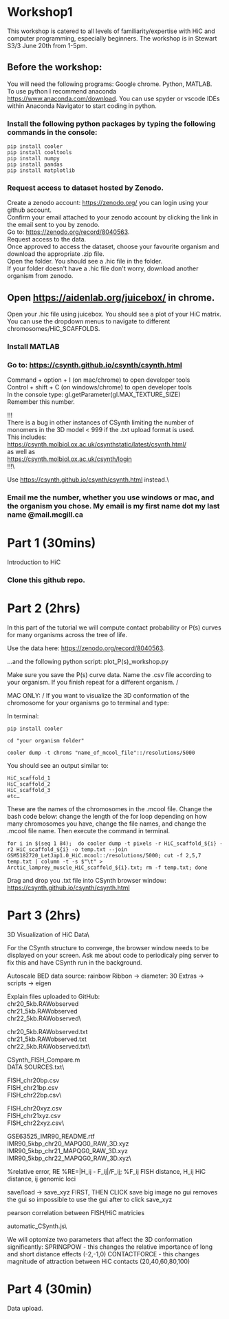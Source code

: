 # Workshop1
This workshop is catered to all levels of familiarity/expertise with HiC and computer programming, especially beginners. The workshop is in Stewart S3/3 June 20th from 1-5pm.

## Before the workshop:
You will need the following programs: Google chrome. Python, MATLAB.\
To use python I recommend anaconda https://www.anaconda.com/download. You can use spyder or vscode IDEs within Anaconda Navigator to start coding in python. 

### Install the following python packages by typing the following commands in the console:
```
pip install cooler
pip install cooltools
pip install numpy
pip install pandas
pip install matplotlib
```
### Request access to dataset hosted by Zenodo.
Create a zenodo account: https://zenodo.org/ you can login using your github account.\
Confirm your email attached to your zenodo account by clicking the link in the email sent to you by zenodo.\
Go to: https://zenodo.org/record/8040563. \
Request access to the data.\
Once approved to access the dataset, choose your favourite organism and download the appropriate .zip file.\
Open the folder. You should see a .hic file in the folder.\
If your folder doesn't have a .hic file don't worry, download another organism from zenodo.

## Open https://aidenlab.org/juicebox/ in chrome.
Open your .hic file using juicebox. You should see a plot of your HiC matrix. You can use the dropdown menus to navigate to different chromosomes/HiC_SCAFFOLDS.

### Install MATLAB

### Go to: https://csynth.github.io/csynth/csynth.html
Command + option + I (on mac/chrome) to open developer tools\
Control + shift + C (on windows/chrome) to open developer tools\
In the console type: gl.getParameter(gl.MAX_TEXTURE_SIZE)\
Remember this number.

!!!\
There is a bug in other instances of CSynth limiting the number of monomers in the 3D model < 999 if the .txt upload format is used.\
This includes:\
https://csynth.molbiol.ox.ac.uk/csynthstatic/latest/csynth.html/ \
as well as\
https://csynth.molbiol.ox.ac.uk/csynth/login \
!!!\

Use https://csynth.github.io/csynth/csynth.html instead.\

### Email me the number, whether you use windows or mac, and the organism you chose. My email is my first name dot my last name @mail.mcgill.ca

# Part 1 (30mins)
Introduction to HiC

### Clone this github repo.
# Part 2 (2hrs)
In this part of the tutorial we will compute contact probability or P(s) curves for many organisms across the tree of life.

Use the data here:
https://zenodo.org/record/8040563.

...and the following python script:
plot_P(s)_workshop.py

Make sure you save the P(s) curve data. Name the .csv file according to your organism. If you finish repeat for a different organism. /

MAC ONLY: /
If you want to visualize the 3D conformation of the chromosome for your organisms go to terminal and type:

In terminal:
```
pip install cooler

cd "your organism folder"

cooler dump -t chroms "name_of_mcool_file"::/resolutions/5000
```
You should see an output similar to:
```
HiC_scaffold_1
HiC_scaffold_2
HiC_scaffold_3
etc…
```
These are the names of the chromosomes in the .mcool file. Change the bash code below: change the length of the for loop depending on how many chromosomes you have, change the file names, and change the .mcool file name. Then execute the command in terminal.

```
for i in $(seq 1 84);  do cooler dump -t pixels -r HiC_scaffold_${i} -r2 HiC_scaffold_${i} -o temp.txt --join GSM5182720_LetJap1.0_HiC.mcool::/resolutions/5000; cut -f 2,5,7 temp.txt | column -t -s $"\t" > Arctic_lamprey_muscle_HiC_scaffold_${i}.txt; rm -f temp.txt; done
```
Drag and drop you .txt file into CSynth browser window: https://csynth.github.io/csynth/csynth.html

# Part 3 (2hrs)
3D Visualization of HiC Data\

For the CSynth structure to converge, the browser window needs to be displayed on your screen. Ask me about code to periodicaly ping server to fix this and have CSynth run in the background.

Autoscale
BED data source: rainbow
Ribbon -> diameter: 30
Extras -> scripts -> eigen

Explain files uploaded to GitHub:\
chr20_5kb.RAWobserved\
chr21_5kb.RAWobserved\
chr22_5kb.RAWobserved\

chr20_5kb.RAWobserved.txt\
chr21_5kb.RAWobserved.txt\
chr22_5kb.RAWobserved.txt\

CSynth_FISH_Compare.m\
DATA SOURCES.txt\

FISH_chr20bp.csv\
FISH_chr21bp.csv\
FISH_chr22bp.csv\

FISH_chr20xyz.csv\
FISH_chr21xyz.csv\
FISH_chr22xyz.csv\

GSE63525_IMR90_README.rtf\
IMR90_5kbp_chr20_MAPQG0_RAW_3D.xyz\
IMR90_5kbp_chr21_MAPQG0_RAW_3D.xyz\
IMR90_5kbp_chr22_MAPQG0_RAW_3D.xyz\

%relative error, RE
%RE=|H_ij - F_ij|/F_ij;
%F_ij FISH distance, H_ij HiC distance, ij genomic loci

save/load -> save_xyz FIRST, THEN CLICK save big image no gui
removes the gui so impossible to use the gui after to click save_xyz

pearson correlation between FISH/HiC matricies


automatic_CSynth.js\

We will optomize two parameters that affect the 3D conformation significantly:
SPRINGPOW - this changes the relative importance of long and short distance effects (-2,-1,0)
CONTACTFORCE - this changes magnitude of attraction between HiC contacts (20,40,60,80,100)

# Part 4 (30min)
Data upload.









